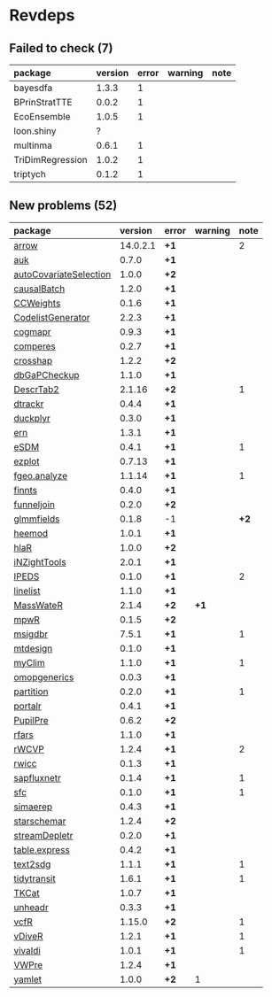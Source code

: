 # Revdeps

## Failed to check (7)

|package          |version |error |warning |note |
|:----------------|:-------|:-----|:-------|:----|
|bayesdfa         |1.3.3   |1     |        |     |
|BPrinStratTTE    |0.0.2   |1     |        |     |
|EcoEnsemble      |1.0.5   |1     |        |     |
|loon.shiny       |?       |      |        |     |
|multinma         |0.6.1   |1     |        |     |
|TriDimRegression |1.0.2   |1     |        |     |
|triptych         |0.1.2   |1     |        |     |

## New problems (52)

|package                |version  |error  |warning |note   |
|:----------------------|:--------|:------|:-------|:------|
|[arrow](problems.md#arrow)|14.0.2.1 |__+1__ |        |2      |
|[auk](problems.md#auk) |0.7.0    |__+1__ |        |       |
|[autoCovariateSelection](problems.md#autocovariateselection)|1.0.0    |__+2__ |        |       |
|[causalBatch](problems.md#causalbatch)|1.2.0    |__+1__ |        |       |
|[CCWeights](problems.md#ccweights)|0.1.6    |__+1__ |        |       |
|[CodelistGenerator](problems.md#codelistgenerator)|2.2.3    |__+1__ |        |       |
|[cogmapr](problems.md#cogmapr)|0.9.3    |__+1__ |        |       |
|[comperes](problems.md#comperes)|0.2.7    |__+1__ |        |       |
|[crosshap](problems.md#crosshap)|1.2.2    |__+2__ |        |       |
|[dbGaPCheckup](problems.md#dbgapcheckup)|1.1.0    |__+1__ |        |       |
|[DescrTab2](problems.md#descrtab2)|2.1.16   |__+2__ |        |1      |
|[dtrackr](problems.md#dtrackr)|0.4.4    |__+1__ |        |       |
|[duckplyr](problems.md#duckplyr)|0.3.0    |__+1__ |        |       |
|[ern](problems.md#ern) |1.3.1    |__+1__ |        |       |
|[eSDM](problems.md#esdm)|0.4.1    |__+1__ |        |1      |
|[ezplot](problems.md#ezplot)|0.7.13   |__+1__ |        |       |
|[fgeo.analyze](problems.md#fgeoanalyze)|1.1.14   |__+1__ |        |1      |
|[finnts](problems.md#finnts)|0.4.0    |__+1__ |        |       |
|[funneljoin](problems.md#funneljoin)|0.2.0    |__+2__ |        |       |
|[glmmfields](problems.md#glmmfields)|0.1.8    |-1     |        |__+2__ |
|[heemod](problems.md#heemod)|1.0.1    |__+1__ |        |       |
|[hlaR](problems.md#hlar)|1.0.0    |__+2__ |        |       |
|[iNZightTools](problems.md#inzighttools)|2.0.1    |__+1__ |        |       |
|[IPEDS](problems.md#ipeds)|0.1.0    |__+1__ |        |2      |
|[linelist](problems.md#linelist)|1.1.0    |__+1__ |        |       |
|[MassWateR](problems.md#masswater)|2.1.4    |__+2__ |__+1__  |       |
|[mpwR](problems.md#mpwr)|0.1.5    |__+2__ |        |       |
|[msigdbr](problems.md#msigdbr)|7.5.1    |__+1__ |        |1      |
|[mtdesign](problems.md#mtdesign)|0.1.0    |__+1__ |        |       |
|[myClim](problems.md#myclim)|1.1.0    |__+1__ |        |1      |
|[omopgenerics](problems.md#omopgenerics)|0.0.3    |__+1__ |        |       |
|[partition](problems.md#partition)|0.2.0    |__+1__ |        |1      |
|[portalr](problems.md#portalr)|0.4.1    |__+1__ |        |       |
|[PupilPre](problems.md#pupilpre)|0.6.2    |__+2__ |        |       |
|[rfars](problems.md#rfars)|1.1.0    |__+1__ |        |       |
|[rWCVP](problems.md#rwcvp)|1.2.4    |__+1__ |        |2      |
|[rwicc](problems.md#rwicc)|0.1.3    |__+1__ |        |       |
|[sapfluxnetr](problems.md#sapfluxnetr)|0.1.4    |__+1__ |        |1      |
|[sfc](problems.md#sfc) |0.1.0    |__+1__ |        |1      |
|[simaerep](problems.md#simaerep)|0.4.3    |__+1__ |        |       |
|[starschemar](problems.md#starschemar)|1.2.4    |__+2__ |        |       |
|[streamDepletr](problems.md#streamdepletr)|0.2.0    |__+1__ |        |       |
|[table.express](problems.md#tableexpress)|0.4.2    |__+1__ |        |       |
|[text2sdg](problems.md#text2sdg)|1.1.1    |__+1__ |        |1      |
|[tidytransit](problems.md#tidytransit)|1.6.1    |__+1__ |        |1      |
|[TKCat](problems.md#tkcat)|1.0.7    |__+1__ |        |       |
|[unheadr](problems.md#unheadr)|0.3.3    |__+1__ |        |       |
|[vcfR](problems.md#vcfr)|1.15.0   |__+2__ |        |1      |
|[vDiveR](problems.md#vdiver)|1.2.1    |__+1__ |        |1      |
|[vivaldi](problems.md#vivaldi)|1.0.1    |__+1__ |        |1      |
|[VWPre](problems.md#vwpre)|1.2.4    |__+1__ |        |       |
|[yamlet](problems.md#yamlet)|1.0.0    |__+2__ |1       |       |

